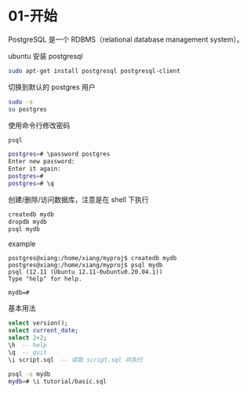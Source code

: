 # 01-开始

PostgreSQL 是一个 RDBMS（relational database management system）。

ubuntu 安装 postgresql
```sh
sudo apt-get install postgresql postgresql-client
```

切换到默认的 postgres 用户
```sh
sudo -s
su postgres
```

使用命令行修改密码
```sh
psql

postgres=# \password postgres
Enter new password:
Enter it again:
postgres=#
postgres=# \q
```

创建/删除/访问数据库，注意是在 shell 下执行
```sh
createdb mydb
dropdb mydb
psql mydb
```
example
```
postgres@xiang:/home/xiang/myproj$ createdb mydb
postgres@xiang:/home/xiang/myproj$ psql mydb
psql (12.11 (Ubuntu 12.11-0ubuntu0.20.04.1))
Type "help" for help.

mydb=#
```

基本用法
```sql
select version();
select current_date;
select 2+2;
\h  -- help
\q  -- quit
\i script.sql  -- 读取 script.sql 并执行
```

```bash
psql -s mydb
mydb=# \i tutorial/basic.sql
```